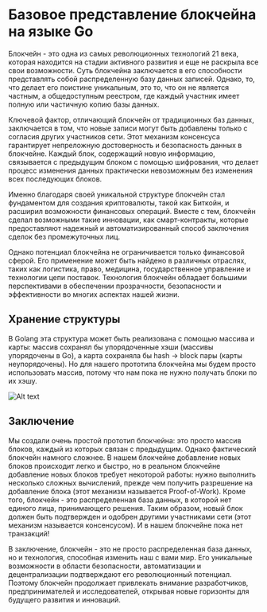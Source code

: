 # Базовое представление блокчейна на языке Go

Блокчейн - это одна из самых революционных технологий 21 века, которая находится на стадии активного развития и еще не раскрыла все свои возможности. Суть блокчейна заключается в его способности представлять собой распределенную базу данных записей. Однако, то, что делает его поистине уникальным, это то, что он не является частным, а общедоступным реестром, где каждый участник имеет полную или частичную копию базы данных.

Ключевой фактор, отличающий блокчейн от традиционных баз данных, заключается в том, что новые записи могут быть добавлены только с согласия других участников сети. Этот механизм консенсуса гарантирует непреложную достоверность и безопасность данных в блокчейне. Каждый блок, содержащий новую информацию, связывается с предыдущим блоком с помощью шифрования, что делает процесс изменения данных практически невозможным без изменения всех последующих блоков.

Именно благодаря своей уникальной структуре блокчейн стал фундаментом для создания криптовалюты, такой как Биткойн, и расширил возможности финансовых операций. Вместе с тем, блокчейн сделал возможными такие инновации, как смарт-контракты, которые предоставляют надежный и автоматизированный способ заключения сделок без промежуточных лиц.

Однако потенциал блокчейна не ограничивается только финансовой сферой. Его применение может быть найдено в различных отраслях, таких как логистика, право, медицина, государственное управление и технологии цепи поставок. Технология блокчейн обладает большими перспективами в обеспечении прозрачности, безопасности и эффективности во многих аспектах нашей жизни.


## Хранение структуры
В Golang эта структура может быть реализована с помощью массива и карты: массив сохранял бы упорядоченные хэши (массивы упорядочены в Go), а карта сохраняла бы hash → block пары (карты неупорядочены). Но для нашего прототипа блокчейна мы будем просто использовать массив, потому что нам пока не нужно получать блоки по их хэшу.

![Alt text](images/blocks,jpg)

## Заключение

Мы создали очень простой прототип блокчейна: это просто массив блоков, каждый из которых связан с предыдущим. Однако фактический блокчейн намного сложнее. В нашем блокчейне добавление новых блоков происходит легко и быстро, но в реальном блокчейне добавление новых блоков требует некоторой работы: нужно выполнить несколько сложных вычислений, прежде чем получить разрешение на добавление блока (этот механизм называется Proof-of-Work). Кроме того, блокчейн - это распределенная база данных, в которой нет единого лица, принимающего решения. Таким образом, новый блок должен быть подтвержден и одобрен другими участниками сети (этот механизм называется консенсусом). И в нашем блокчейне пока нет транзакций!


В заключение, блокчейн - это не просто распределенная база данных, но и технология, способная изменить наш с вами мир. Его уникальные возможности в области безопасности, автоматизации и децентрализации подтверждают его революционный потенциал. Поэтому блокчейн продолжает привлекать внимание разработчиков, предпринимателей и исследователей, открывая новые горизонты для будущего развития и инноваций.
